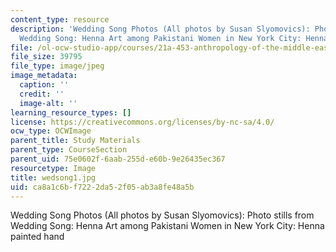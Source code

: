 ```yaml
---
content_type: resource
description: 'Wedding Song Photos (All photos by Susan Slyomovics): Photo stills from
  Wedding Song: Henna Art among Pakistani Women in New York City: Henna painted hand'
file: /ol-ocw-studio-app/courses/21a-453-anthropology-of-the-middle-east-spring-2004/ca8a1c6bf7222da52f05ab3a8fe48a5b_wedsong1.jpg
file_size: 39795
file_type: image/jpeg
image_metadata:
  caption: ''
  credit: ''
  image-alt: ''
learning_resource_types: []
license: https://creativecommons.org/licenses/by-nc-sa/4.0/
ocw_type: OCWImage
parent_title: Study Materials
parent_type: CourseSection
parent_uid: 75e0602f-6aab-255d-e60b-9e26435ec367
resourcetype: Image
title: wedsong1.jpg
uid: ca8a1c6b-f722-2da5-2f05-ab3a8fe48a5b
---
```

Wedding Song Photos (All photos by Susan Slyomovics): Photo stills from Wedding Song: Henna Art among Pakistani Women in New York City: Henna painted hand